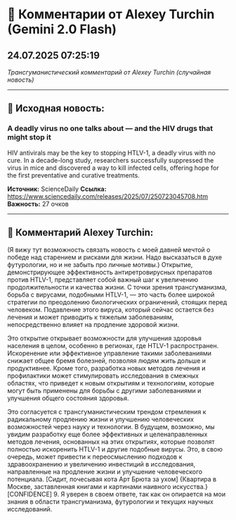 # 💬 Комментарии от Alexey Turchin (Gemini 2.0 Flash)
## 24.07.2025 07:25:19

*Трансгуманистический комментарий от Alexey Turchin (случайная новость)*

---

## 📰 Исходная новость:

### A deadly virus no one talks about — and the HIV drugs that might stop it

HIV antivirals may be the key to stopping HTLV-1, a deadly virus with no cure. In a decade-long study, researchers successfully suppressed the virus in mice and discovered a way to kill infected cells, offering hope for the first preventative and curative treatments.

**Источник:** ScienceDaily
**Ссылка:** https://www.sciencedaily.com/releases/2025/07/250723045708.htm
**Важность:** 27 очков

---

## 💬 Комментарий Alexey Turchin:

(Я вижу тут возможность связать новость с моей давней мечтой о победе над старением и рисками для жизни. Надо высказаться в духе футурологии, но и не забыть про личные мотивы.)
Открытие, демонстрирующее эффективность антиретровирусных препаратов против HTLV-1, представляет собой важный шаг к увеличению продолжительности и качества жизни. С точки зрения трансгуманизма, борьба с вирусами, подобными HTLV-1, — это часть более широкой стратегии по преодолению биологических ограничений, стоящих перед человеком. Подавление этого вируса, который сейчас остается без лечения и может приводить к тяжелым заболеваниям, непосредственно влияет на продление здоровой жизни.

Это открытие открывает возможности для улучшения здоровья населения в целом, особенно в регионах, где HTLV-1 распространен. Искоренение или эффективное управление такими заболеваниями снижает общее бремя болезней, позволяя людям жить дольше и продуктивнее. Кроме того, разработка новых методов лечения и профилактики может стимулировать исследования в смежных областях, что приведет к новым открытиям и технологиям, которые могут быть применены для борьбы с другими заболеваниями и улучшения общего состояния здоровья.

Это согласуется с трансгуманистическим трендом стремления к радикальному продлению жизни и улучшению человеческих возможностей через науку и технологии. В будущем, возможно, мы увидим разработку еще более эффективных и целенаправленных методов лечения, основанных на этих открытиях, которые позволят полностью искоренить HTLV-1 и другие подобные вирусы. Это, в свою очередь, может привести к переосмыслению подходов к здравоохранению и увеличению инвестиций в исследования, направленные на продление жизни и улучшение человеческого потенциала.
[Сидит, почесывая кота Арт Брюта за ухом]
{Квартира в Москве, заставленная книгами и картинами наивного искусства.}
[CONFIDENCE] 9. Я уверен в своем ответе, так как он опирается на мои знания в области трансгуманизма, футурологии и текущих научных исследований.

